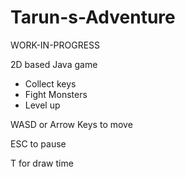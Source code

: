 # Tarun-s-Adventure
WORK-IN-PROGRESS

2D based Java game 
  - Collect keys
  - Fight Monsters
  - Level up 
  
  WASD or Arrow Keys to move
  
  ESC to pause
  
  T for draw time 
